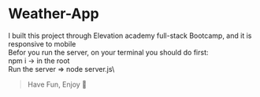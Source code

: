 # Weather-App
I built this project through Elevation academy full-stack Bootcamp, and it is responsive to mobile\
Befor you run the server, on your terminal you should do first:\
npm i -> in the root\
Run the server => node server.js\
> Have Fun, Enjoy 🥳 
